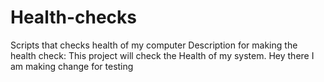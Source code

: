 # Health-checks
Scripts that checks health of my computer
Description for making the health check:
    This project will check the Health of my system.
    Hey there I am making change for testing 

